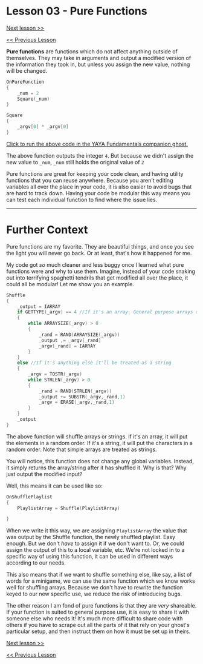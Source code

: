 # Lesson 03 - Pure Functions

[Next lesson >>]()

[<< Previous Lesson]()

**Pure functions** are functions which do not affect anything outside of themselves. They may take in arguments and output a modified version of the information they took in, but unless you assign the new value, nothing will be changed.

```c
OnPureFunction
{
	_num = 2
	Square(_num)
}

Square
{
	_argv[0] * _argv[0]
}
```

[Click to run the above code in the YAYA Fundamentals companion ghost.](https://zichqec.github.io/s-the-skeleton/jump.html?url=x-ukagaka-link%3Atype%3Devent%26ghost%3DYAYA%20Fundamentals%26info%3DOnExample.M4.L3.PureFunction)

The above function outputs the integer `4`. But because we didn't assign the new value to `_num`, `_num` still holds the original value of `2`

Pure functions are great for keeping your code clean, and having utility functions that you can reuse anywhere. Because you aren't editing variables all over the place in your code, it is also easier to avoid bugs that are hard to track down. Having your code be modular this way means you can test each individual function to find where the issue lies.

---

# Further Context

Pure functions are my favorite. They are beautiful things, and once you see the light you will never go back. Or at least, that's how it happened for me.

My code got *so* much cleaner and less buggy once I learned what pure functions were and why to use them. Imagine, instead of your code snaking out into terrifying spaghetti tendrils that get modified all over the place, it could all be modular! Let me show you an example.

```c
Shuffle
{
	_output = IARRAY
	if GETTYPE(_argv) == 4 //If it's an array. General purpose arrays only!
	{
		while ARRAYSIZE(_argv) > 0
		{
			_rand = RAND(ARRAYSIZE(_argv))
			_output ,= _argv[_rand]
			_argv[_rand] = IARRAY
		}
	}
	else //If it's anything else it'll be treated as a string
	{
		_argv = TOSTR(_argv)
		while STRLEN(_argv) > 0
		{
			_rand = RAND(STRLEN(_argv))
			_output += SUBSTR(_argv,_rand,1)
			_argv = ERASE(_argv,_rand,1)
		}
	}
	_output
}
```

The above function will shuffle arrays or strings. If it's an array, it will put the elements in a random order. If it's a string, it will put the characters in a random order. Note that simple arrays are treated as strings.

You will notice, this function does not change any global variables. Instead, it simply returns the array/string after it has shuffled it. Why is that? Why just output the modified input?

Well, this means it can be used like so:

```c
OnShufflePlaylist
{
	PlaylistArray = Shuffle(PlaylistArray)

}
```

When we write it this way, we are assigning `PlaylistArray` the value that was output by the Shuffle function, the newly shuffled playlist. Easy enough. But we don't *have* to assign it if we don't want to. Or, we could assign the output of this to a local variable, etc. We're not locked in to a specific way of using this function, it can be used in different ways according to our needs.

This also means that if we want to shuffle something else, like say, a list of words for a minigame, we can use the same function which we know works well for shuffling arrays. Because we don't have to rewrite the function keyed to our new specific use, we reduce the risk of introducing bugs.

The other reason I am fond of pure functions is that they are *very* shareable. If your function is suited to general purpose use, it is easy to share it with someone else who needs it! It's much more difficult to share code with others if you have to scrape out all the parts of it that rely on your ghost's particular setup, and then instruct them on how it must be set up in theirs.

[Next lesson >>]()

[<< Previous Lesson]()